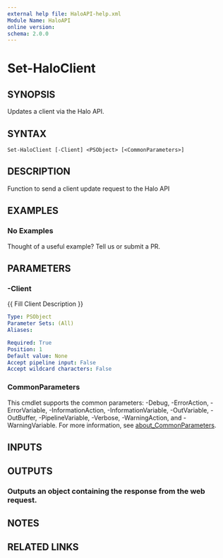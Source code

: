 ```yaml
---
external help file: HaloAPI-help.xml
Module Name: HaloAPI
online version:
schema: 2.0.0
---
```


# Set-HaloClient

## SYNOPSIS
Updates a client via the Halo API.

## SYNTAX

```
Set-HaloClient [-Client] <PSObject> [<CommonParameters>]
```

## DESCRIPTION
Function to send a client update request to the Halo API

## EXAMPLES

### No Examples

Thought of a useful example? Tell us or submit a PR.

## PARAMETERS

### -Client
{{ Fill Client Description }}

```yaml
Type: PSObject
Parameter Sets: (All)
Aliases:

Required: True
Position: 1
Default value: None
Accept pipeline input: False
Accept wildcard characters: False
```

### CommonParameters
This cmdlet supports the common parameters: -Debug, -ErrorAction, -ErrorVariable, -InformationAction, -InformationVariable, -OutVariable, -OutBuffer, -PipelineVariable, -Verbose, -WarningAction, and -WarningVariable. For more information, see [about_CommonParameters](http://go.microsoft.com/fwlink/?LinkID=113216).

## INPUTS

## OUTPUTS

### Outputs an object containing the response from the web request.
## NOTES

## RELATED LINKS

